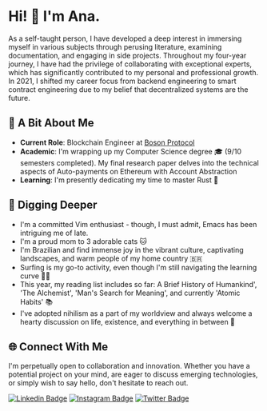 # Hi! 👋 I'm Ana.

As a self-taught person, I have developed a deep interest in immersing myself in various subjects through perusing literature, examining documentation, and engaging in side projects. Throughout my four-year journey, I have had the privilege of collaborating with exceptional experts, which has significantly contributed to my personal and professional growth. In 2021, I shifted my career focus from backend engineering to smart contract engineering due to my belief that decentralized systems are the future.


## 🚀 A Bit About Me
- **Current Role**: Blockchain Engineer at [Boson Protocol](https://www.bosonprotocol.io/)
- **Academic**: I'm wrapping up my Computer Science degree 🎓 (9/10 semesters completed). My final research paper delves into the technical aspects of Auto-payments on Ethereum with Account Abstraction
- **Learning**: I'm presently dedicating my time to master Rust 🦀 

## 📖 Digging Deeper

- I'm a committed Vim enthusiast - though, I must admit, Emacs has been intriguing me of late.
- I'm a proud mom to 3 adorable cats 🐱 
- I'm Brazilian and find immense joy in the vibrant culture, captivating landscapes, and warm people of my home country 🇧🇷
- Surfing is my go-to activity, even though I'm still navigating the learning curve 🏄‍♀️
- This year, my reading list includes so far: A Brief History of Humankind', 'The Alchemist', 'Man's Search for Meaning', and currently 'Atomic Habits' 📚
- I've adopted nihilism as a part of my worldview and always welcome a hearty discussion on life, existence, and everything in between 🌌

## 🌐 Connect With Me

I'm perpetually open to collaboration and innovation. Whether you have a potential project on your mind, are eager to discuss emerging technologies, or simply wish to say hello, don't hesitate to reach out.

[![Linkedin Badge](https://img.shields.io/badge/-LinkedIn-blue?style=flat-square&logo=Linkedin&logoColor=white&link=https://www.linkedin.com/in/anajuliabit/)](https://www.linkedin.com/in/anajuliabit/)
[![Instagram Badge](https://img.shields.io/badge/-Instagram-purple?style=flat-square&logo=Instagram&logoColor=white&link=https://www.instagram.com/anajuliabit/)](https://www.instagram.com/anajuliabit/)
[![Twitter Badge](https://img.shields.io/badge/-Twitter-1DA1F2?style=flat-square&logo=twitter&logoColor=white&link=https://www.twitter.com/anajuliadev)](https://www.twitter.com/anajuliabit)

